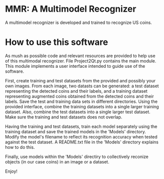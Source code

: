 # MMR: A Multimodel Recognizer
A multimodel recognizer is developed and trained to recognize US coins.

# How to use this software
As mush as possible code and relevant resources are provided to help use of this multimodal recognizer. File Project2Qt.py contains the main module. This module implements a user interface intended to guide use of the software. 

First, create training and test datasets from the provided and possibly your own images. From each image, two datasts can be generated: a test dataset representing the detected coins and their labels, and a training dataset representing augmented coins obtained from the detected coins and their labels. Save the test and training data sets in different directories. Using the provided interface, combine the training datasets into a single larger training dataset. Also, combine the test datasets into a single larger test dataset. Make sure the training and test datasets does not overlap. 

Having the training and test datasets, train each model separately using the training dataset and save the trained models in the 'Models' directory. Modify the model's filename to reflect its recognition accuracy when tested against the test dataset. A README.txt file in the 'Models' directory explains how to do this.

Finally, use models within the 'Models' directiry to collectively reconize objects (in our case coins) in an image or a dataset.

Enjoy!

